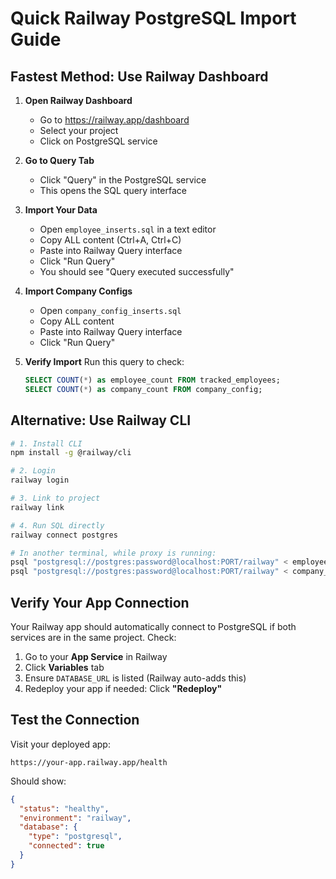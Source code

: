 # Quick Railway PostgreSQL Import Guide

## Fastest Method: Use Railway Dashboard

1. **Open Railway Dashboard**
   - Go to https://railway.app/dashboard
   - Select your project
   - Click on PostgreSQL service

2. **Go to Query Tab**
   - Click "Query" in the PostgreSQL service
   - This opens the SQL query interface

3. **Import Your Data**
   - Open `employee_inserts.sql` in a text editor
   - Copy ALL content (Ctrl+A, Ctrl+C)
   - Paste into Railway Query interface
   - Click "Run Query"
   - You should see "Query executed successfully"

4. **Import Company Configs**
   - Open `company_config_inserts.sql`
   - Copy ALL content
   - Paste into Railway Query interface
   - Click "Run Query"

5. **Verify Import**
   Run this query to check:
   ```sql
   SELECT COUNT(*) as employee_count FROM tracked_employees;
   SELECT COUNT(*) as company_count FROM company_config;
   ```

## Alternative: Use Railway CLI

```bash
# 1. Install CLI
npm install -g @railway/cli

# 2. Login
railway login

# 3. Link to project
railway link

# 4. Run SQL directly
railway connect postgres

# In another terminal, while proxy is running:
psql "postgresql://postgres:password@localhost:PORT/railway" < employee_inserts.sql
psql "postgresql://postgres:password@localhost:PORT/railway" < company_config_inserts.sql
```

## Verify Your App Connection

Your Railway app should automatically connect to PostgreSQL if both services are in the same project. Check:

1. Go to your **App Service** in Railway
2. Click **Variables** tab
3. Ensure `DATABASE_URL` is listed (Railway auto-adds this)
4. Redeploy your app if needed: Click **"Redeploy"**

## Test the Connection

Visit your deployed app:
```
https://your-app.railway.app/health
```

Should show:
```json
{
  "status": "healthy",
  "environment": "railway",
  "database": {
    "type": "postgresql",
    "connected": true
  }
}
```